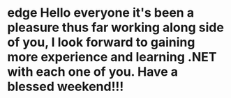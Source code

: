 # edge  Hello everyone it's been a pleasure thus far working along side of you, I look forward to gaining more experience and learning .NET with each one of you.  Have a blessed weekend!!!
